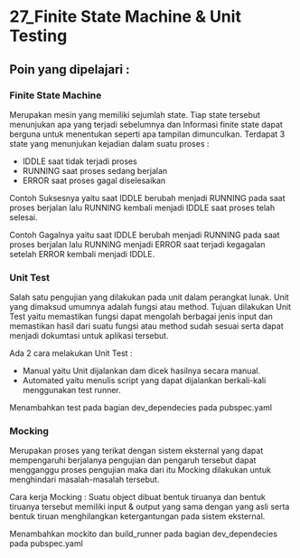 # 27_Finite State Machine & Unit Testing

## Poin yang dipelajari :

### Finite State Machine
Merupakan mesin yang memiliki sejumlah state. Tiap state tersebut menunjukan apa yang terjadi sebelumnya dan Informasi finite state dapat berguna untuk menentukan seperti apa tampilan dimunculkan. 
Terdapat 3 state yang menunjukan kejadian dalam suatu proses :

- IDDLE saat tidak terjadi proses
- RUNNING saat proses sedang berjalan
- ERROR saat proses gagal diselesaikan

Contoh Suksesnya yaitu saat IDDLE berubah menjadi RUNNING pada saat proses berjalan lalu RUNNING kembali menjadi IDDLE saat proses telah selesai.

Contoh Gagalnya yaitu saat IDDLE berubah menjadi RUNNING pada saat proses berjalan lalu RUNNING menjadi ERROR saat terjadi kegagalan setelah ERROR kembali menjadi IDDLE.

### Unit Test
Salah satu pengujian yang dilakukan pada unit dalam perangkat lunak. Unit yang dimaksud umumnya adalah fungsi atau method. Tujuan dilakukan Unit Test yaitu memastikan fungsi dapat mengolah berbagai jenis input dan memastikan hasil dari suatu fungsi atau method sudah sesuai serta dapat menjadi dokumtasi untuk aplikasi tersebut.

Ada 2 cara melakukan Unit Test :
- Manual yaitu Unit dijalankan dam dicek hasilnya secara manual.
- Automated yaitu menulis script yang dapat dijalankan berkali-kali menggunakan test runner.

Menambahkan test pada bagian dev_dependecies pada pubspec.yaml

### Mocking 
Merupakan proses yang terikat dengan sistem eksternal yang dapat mempengaruhi berjalanya pengujian dan pengaruh tersebut dapat mengganggu proses pengujian maka dari itu Mocking dilakukan untuk menghindari masalah-masalah tersebut.

Cara kerja Mocking :
Suatu object dibuat bentuk tiruanya dan bentuk tiruanya tersebut memiliki input & output yang sama dengan yang asli serta bentuk tiruan menghilangkan ketergantungan pada sistem eksternal.

Menambahkan mockito dan build_runner pada bagian dev_dependecies pada pubspec.yaml